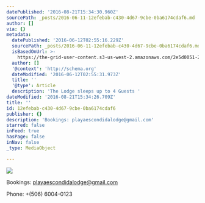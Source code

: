 ```yaml
---
datePublished: '2016-08-21T15:34:30.960Z'
sourcePath: _posts/2016-06-11-12efebab-c430-4d67-9cbe-0ba6174cdaf6.md
author: []
via: {}
metadata:
  datePublished: '2016-06-12T02:55:16.229Z'
  sourcePath: _posts/2016-06-11-12efebab-c430-4d67-9cbe-0ba6174cdaf6.md
  isBasedOnUrl: >-
    https://the-grid-user-content.s3-us-west-2.amazonaws.com/2e5d0051-27a2-488a-b097-01940770318e.jpg
  author: []
  '@context': 'http://schema.org'
  dateModified: '2016-06-12T02:55:31.973Z'
  title: ''
  '@type': Article
  description: 'The Lodge sleeps up to 4 Guests '
dateModified: '2016-08-21T15:34:26.709Z'
title: ''
id: 12efebab-c430-4d67-9cbe-0ba6174cdaf6
publisher: {}
description: 'Bookings: playaescondidalodge@gmail.com'
starred: false
inFeed: true
hasPage: false
inNav: false
_type: MediaObject

---
```

![](https://the-grid-user-content.s3-us-west-2.amazonaws.com/d3622461-620f-42db-88d5-b48244d95d50.jpg)

Bookings: playaescondidalodge@gmail.com

Phone: +(506) 6004-0123